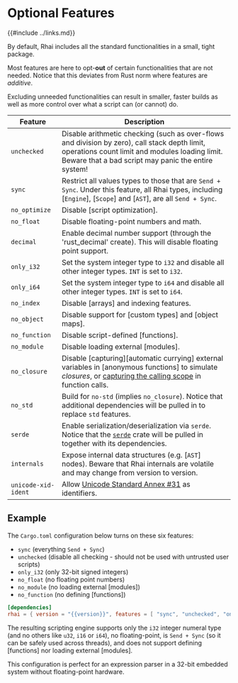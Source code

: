 Optional Features
================

{{#include ../links.md}}

By default, Rhai includes all the standard functionalities in a small, tight package.

Most features are here to opt-**out** of certain functionalities that are not needed.
Notice that this deviates from Rust norm where features are _additive_.

Excluding unneeded functionalities can result in smaller, faster builds as well as
more control over what a script can (or cannot) do.

| Feature             | Description                                                                                                                                                                                                |
| ------------------- | ---------------------------------------------------------------------------------------------------------------------------------------------------------------------------------------------------------- |
| `unchecked`         | Disable arithmetic checking (such as over-flows and division by zero), call stack depth limit, operations count limit and modules loading limit.<br/>Beware that a bad script may panic the entire system! |
| `sync`              | Restrict all values types to those that are `Send + Sync`. Under this feature, all Rhai types, including [`Engine`], [`Scope`] and [`AST`], are all `Send + Sync`.                                         |
| `no_optimize`       | Disable [script optimization].                                                                                                                                                                             |
| `no_float`          | Disable floating-point numbers and math.                                                                                                                                                                   |
| `decimal`           | Enable decimal number support (through the 'rust_decimal' create). This will disable floating point support.
| `only_i32`          | Set the system integer type to `i32` and disable all other integer types. `INT` is set to `i32`.                                                                                                           |
| `only_i64`          | Set the system integer type to `i64` and disable all other integer types. `INT` is set to `i64`.                                                                                                           |
| `no_index`          | Disable [arrays] and indexing features.                                                                                                                                                                    |
| `no_object`         | Disable support for [custom types] and [object maps].                                                                                                                                                      |
| `no_function`       | Disable script-defined [functions].                                                                                                                                                                        |
| `no_module`         | Disable loading external [modules].                                                                                                                                                                        |
| `no_closure`        | Disable [capturing][automatic currying] external variables in [anonymous functions] to simulate _closures_, or [capturing the calling scope]({{rootUrl}}/language/fn-capture.md) in function calls.        |
| `no_std`            | Build for `no-std` (implies `no_closure`). Notice that additional dependencies will be pulled in to replace `std` features.                                                                                |
| `serde`             | Enable serialization/deserialization via `serde`. Notice that the [`serde`](https://crates.io/crates/serde) crate will be pulled in together with its dependencies.                                        |
| `internals`         | Expose internal data structures (e.g. [`AST`] nodes). Beware that Rhai internals are volatile and may change from version to version.                                                                      |
| `unicode-xid-ident` | Allow [Unicode Standard Annex #31](http://www.unicode.org/reports/tr31/) as identifiers.                                                                                                                   |


Example
-------

The `Cargo.toml` configuration below turns on these six features:

* `sync` (everything `Send + Sync`)
* `unchecked` (disable all checking - should not be used with untrusted user scripts)
* `only_i32` (only 32-bit signed integers)
* `no_float` (no floating point numbers)
* `no_module` (no loading external [modules])
* `no_function` (no defining [functions])

```toml
[dependencies]
rhai = { version = "{{version}}", features = [ "sync", "unchecked", "only_i32", "no_float", "no_module", "no_function" ] }
```

The resulting scripting engine supports only the `i32` integer numeral type (and no others like `u32`, `i16` or `i64`),
no floating-point, is `Send + Sync` (so it can be safely used across threads), and does not support defining [functions]
nor loading external [modules].

This configuration is perfect for an expression parser in a 32-bit embedded system without floating-point hardware.
